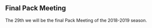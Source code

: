 ## <i class="fas fa-user-friends"></i> Final Pack Meeting ##
The 29th we will be the final Pack Meeting of the 2018-2019 season.
